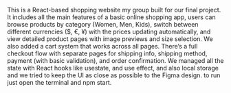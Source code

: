 This is a React-based shopping website my group built for our final project.
It includes all the main features of a basic online shopping app, users can browse products by category (Women, Men, Kids),
switch between different currencies ($, €, ¥) with the prices updating automatically, and view detailed product pages
with image previews and size selection. We also added a cart system that works across all pages.
There’s a full checkout flow with separate pages for shipping info, shipping method, payment (with basic validation), and order confirmation.
We managed all the state with React hooks like usestate, and use effect, and also local storage and we tried to keep the UI as close as
possible to the Figma design.
to run just open the terminal and npm start.
